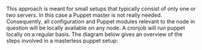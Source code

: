 This approach is meant for small setups that typically consist of only one or
two servers. In this case a Puppet master is not really needed. Consequently,
all configuration and Puppet modules relevant to the node in question will be
locally available on any node. A cronjob will run puppet locally on a regular
basis. The diagram below gives an overview of the steps involved in a
masterless puppet setup:


